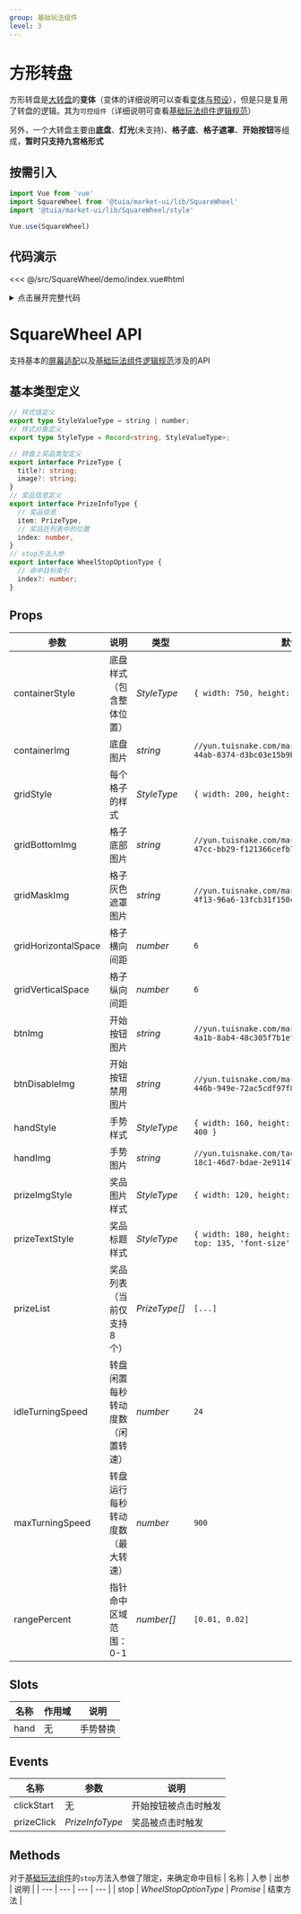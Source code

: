 ```yaml
---
group: 基础玩法组件
level: 3
---
```


# 方形转盘

方形转盘是[大转盘](../Wheel)的**变体**（变体的详细说明可以查看[变体与预设](../../guide/presets)），但是只是复用了转盘的逻辑。其为`可控组件`（详细说明可查看[基础玩法组件逻辑规范](../../guide/basic-rule)）

另外，一个大转盘主要由**底盘**、**灯光**(未支持)、**格子底**、**格子遮罩**、**开始按钮**等组成，**暂时只支持九宫格形式**

## 按需引入

```js
import Vue from 'vue'
import SquareWheel from '@tuia/market-ui/lib/SquareWheel'
import '@tuia/market-ui/lib/SquareWheel/style'

Vue.use(SquareWheel)
```

## 代码演示

<<< @/src/SquareWheel/demo/index.vue#html

<details>

<summary>点击展开完整代码</summary>

<<< @/src/SquareWheel/demo/index.vue#js

</details>

# SquareWheel API

支持基本的[屏幕适配](../../guide/resolution)以及[基础玩法组件逻辑规范](../../guide/basic-rule)涉及的API

## 基本类型定义

```typescript
// 样式值定义
export type StyleValueType = string | number;
// 样式对象定义
export type StyleType = Record<string, StyleValueType>;

// 转盘上奖品类型定义
export interface PrizeType {
  title?: string;
  image?: string;
}
// 奖品信息定义
export interface PrizeInfoType {
  // 奖品信息
  item: PrizeType,
  // 奖品在列表中的位置
  index: number,
}
// stop方法入参
export interface WheelStopOptionType {
  // 命中目标索引
  index?: number;
}
```

## Props

| 参数 | 说明 | 类型 | 默认值 |
| --- | --- | --- | --- |
| containerStyle | 底盘样式（包含整体位置） | _StyleType_ | `{ width: 750, height: 750, top: 0, left: 0 }` |
| containerImg | 底盘图片 | _string_ | `//yun.tuisnake.com/market-ui/80775426-025f-44ab-8374-d3bc03e15b9b.png` |
| gridStyle | 每个格子的样式 | _StyleType_ | `{ width: 200, height: 200 }` |
| gridBottomImg | 格子底部图片 | _string_ | `//yun.tuisnake.com/market-ui/ac59e2bb-df18-47cc-bb29-f121366cefb7.png` |
| gridMaskImg | 格子灰色遮罩图片 | _string_ | `//yun.tuisnake.com/market-ui/a998b80c-d270-4f13-96a6-13fcb31f150c.png` |
| gridHorizontalSpace | 格子横向间距 | _number_ | `6` |
| gridVerticalSpace | 格子纵向间距 | _number_ | `6` |
| btnImg | 开始按钮图片 | _string_ | `//yun.tuisnake.com/market-ui/a6897dca-63b7-4a1b-8ab4-48c305f7b1ef.png` |
| btnDisableImg | 开始按钮禁用图片 | _string_ | `//yun.tuisnake.com/market-ui/6d09d7aa-c799-446b-949e-72ac5cdf97f8.png` |
| handStyle | 手势样式 | _StyleType_ | `{ width: 160, height: 170, top: 390, left: 400 }` |
| handImg | 手势图片 | _string_ | `//yun.tuisnake.com/tact/turnCircle/bcb4fc7e-18c1-46d7-bdae-2e91147196c1.png` |
| prizeImgStyle | 奖品图片样式 | _StyleType_ | `{ width: 120, height: 120, top: 15 }` |
| prizeTextStyle | 奖品标题样式 | _StyleType_ | `{ width: 180, height: 50, 'line-height': 50, top: 135, 'font-size': 24 }` |
| prizeList | 奖品列表（当前仅支持8个） | _PrizeType[]_ | `[...]` |
| idleTurningSpeed | 转盘闲置每秒转动度数（闲置转速） | _number_ | `24` |
| maxTurningSpeed | 转盘运行每秒转动度数（最大转速） | _number_ | `900` |
| rangePercent | 指针命中区域范围：0-1 | _number[]_ | `[0.01, 0.02]` |

## Slots
| 名称 | 作用域 | 说明 |
| --- | --- | --- |
| hand | 无 | 手势替换 |

## Events
| 名称 | 参数 | 说明 |
| --- | --- | --- |
| clickStart | 无 | 开始按钮被点击时触发 |
| prizeClick | _PrizeInfoType_ | 奖品被点击时触发 |

## Methods
对于[基础玩法组件](../../guide/basic-rule)的`stop`方法入参做了限定，来确定命中目标
| 名称 | 入参 | 出参 | 说明 |
| --- | --- | --- | --- |
| stop | _WheelStopOptionType_ | _Promise_ | 结束方法 |